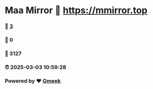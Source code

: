 # Maa Mirror :link: https://mmirror.top 
### :page_facing_up: [3](https://mmirror.top/tag.html) 
### :speech_balloon: 0 
### :hibiscus: 3127 
### :alarm_clock: 2025-03-03 10:59:28 
### Powered by :heart: [Gmeek](https://github.com/Meekdai/Gmeek)
